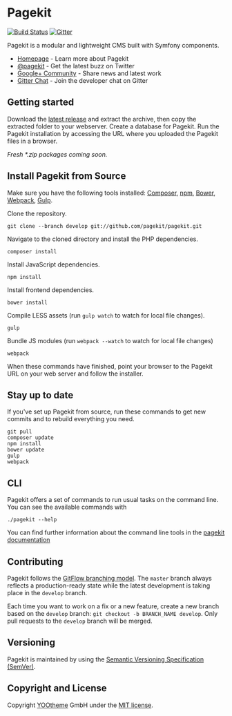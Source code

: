 # Pagekit

[![Build Status](https://travis-ci.org/pagekit/pagekit.svg?branch=develop)](https://travis-ci.org/pagekit/pagekit)
[![Gitter](https://badges.gitter.im/Join%20Chat.svg)](https://gitter.im/pagekit/pagekit)

Pagekit is a modular and lightweight CMS built with Symfony components.

* [Homepage](http://pagekit.com) - Learn more about Pagekit
* [@pagekit](https://twitter.com/pagekit) - Get the latest buzz on Twitter
* [Google+ Community](https://plus.google.com/communities/104125443335488004107) - Share news and latest work
* [Gitter Chat](https://gitter.im/pagekit/pagekit) - Join the developer chat on Gitter

## Getting started

Download the [latest release](http://www.pagekit.com) and extract the archive, then copy the extracted folder to your webserver. Create a database for Pagekit.
Run the Pagekit installation by accessing the URL where you uploaded the Pagekit files in a browser.

*Fresh \*.zip packages coming soon.*

## Install Pagekit from Source

Make sure you have the following tools installed: [Composer](https://getcomposer.org/doc/00-intro.md#installation-nix), [npm](https://www.npmjs.com/), [Bower](http://bower.io/), [Webpack](http://webpack.github.io/), [Gulp](http://gulpjs.com/).

Clone the repository.

```
git clone --branch develop git://github.com/pagekit/pagekit.git
```

Navigate to the cloned directory and install the PHP dependencies.

```
composer install
```

Install JavaScript dependencies.

```
npm install
```

Install frontend dependencies.

```
bower install
```

Compile LESS assets (run `gulp watch` to watch for local file changes).

```
gulp
```

Bundle JS modules (run `webpack --watch` to watch for local file changes)

```
webpack
```

When these commands have finished, point your browser to the Pagekit URL on your web server and follow the installer.

## Stay up to date

If you've set up Pagekit from source, run these commands to get new commits and to rebuild everything you need.

```
git pull
composer update
npm install
bower update
gulp
webpack
```

## CLI

Pagekit offers a set of commands to run usual tasks on the command line. You can see the available commands with
```
./pagekit --help
```
You can find further information about the command line tools in the [pagekit documentation](http://www.pagekit.com/docs/quickstart)

## Contributing

Pagekit follows the [GitFlow branching model](http://nvie.com/posts/a-successful-git-branching-model). The ```master``` branch always reflects a production-ready state while the latest development is taking place in the ```develop``` branch.

Each time you want to work on a fix or a new feature, create a new branch based on the ```develop``` branch: ```git checkout -b BRANCH_NAME develop```. Only pull requests to the ```develop``` branch will be merged.

## Versioning

Pagekit is maintained by using the [Semantic Versioning Specification (SemVer)](http://semver.org).

## Copyright and License

Copyright [YOOtheme](http://www.yootheme.com) GmbH under the [MIT license](LICENSE.md).
